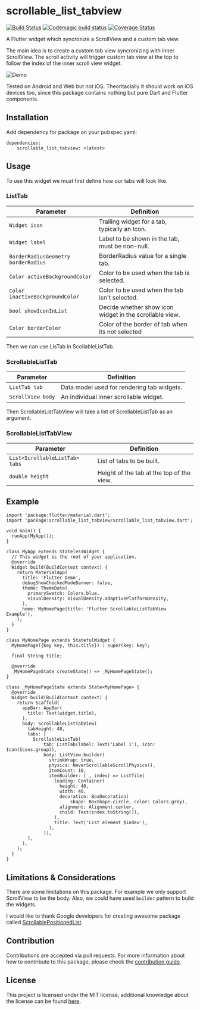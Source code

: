 # scrollable_list_tabview

[![Build Status](https://travis-ci.com/firatcetiner/scrollable_list_tabview.svg?branch=main)](https://travis-ci.com/firatcetiner/scrollable_list_tabview)
[![Codemagic build status](https://api.codemagic.io/apps/5fab163fe55b87e07bbfb1c6/5fab163fe55b87e07bbfb1c5/status_badge.svg)](https://codemagic.io/apps/5fab163fe55b87e07bbfb1c6/5fab163fe55b87e07bbfb1c5/latest_build)
[![Coverage Status](https://coveralls.io/repos/github/firatcetiner/scrollable_list_tabview/badge.svg?branch=main)](https://coveralls.io/github/firatcetiner/scrollable_list_tabview?branch=main)

A Flutter widget which syncronize a ScrollView and a custom tab view.

The main idea is to create a custom tab view syncronizing with inner ScrollView. The scroll activity will trigger custom tab view at the top to follow the index of the inner scroll view widget.


![Demo](https://media2.giphy.com/media/G4lcJfMZH16fVj376z/giphy.gif)

Tested on Android and Web but not iOS. Theoritacially it should work on iOS devices too, since this package contains nothing but pure Dart and Flutter components.
## Installation
Add dependency for package on your pubspec.yaml:

    dependencies:
	    scrollable_list_tabview: <latest>

## Usage
To use this widget we must first define how our tabs will look like.
### ListTab
|Parameter| Definition |
|--|--|
| `Widget icon` |Trailing widget for a tab, typically an Icon.|
|`Widget label`|Label to be shown in the tab, must be non-null.|
| `BorderRadiusGeometry borderRadius`|BorderRadius value for a single tab.|
|`Color activeBackgroundColor`|Color to be used when the tab is selected.|
|`Color inactiveBackgroundColor`| Color to be used when the tab isn't selected.|
|`bool showIconInList`| Decide whether show icon widget in the scrollable view.|
| `Color borderColor`| Color of the border of tab when its not selected|

Then we can use LisTab in ScollableListTab.
### ScrollableListTab
|Parameter| Definition |
|--|--|
| `ListTab tab` |Data model used for rendering tab widgets.|
|`ScrollView body`|An individual inner scrollable widget.|

Then ScrollableListTabView will take a list of ScrollableListTab as an argument.

### ScrollableListTabView
|Parameter| Definition |
|--|--|
| `List<ScrollableListTab> tabs`|List of tabs to be built.|
|`double height`|Height of the tab at the top of the view.|

## Example

    import 'package:flutter/material.dart';
    import 'package:scrollable_list_tabview/scrollable_list_tabview.dart';

    void main() {
      runApp(MyApp());
    }

    class MyApp extends StatelessWidget {
      // This widget is the root of your application.
      @override
      Widget build(BuildContext context) {
        return MaterialApp(
          title: 'Flutter Demo',
          debugShowCheckedModeBanner: false,
          theme: ThemeData(
            primarySwatch: Colors.blue,
            visualDensity: VisualDensity.adaptivePlatformDensity,
          ),
          home: MyHomePage(title: 'Flutter ScrollableListTabView Example'),
        );
      }
    }

    class MyHomePage extends StatefulWidget {
      MyHomePage({Key key, this.title}) : super(key: key);

      final String title;

      @override
      _MyHomePageState createState() => _MyHomePageState();
    }

    class _MyHomePageState extends State<MyHomePage> {
      @override
      Widget build(BuildContext context) {
        return Scaffold(
          appBar: AppBar(
            title: Text(widget.title),
          ),
          body: ScrollableListTabView(
            tabHeight: 48,
            tabs: [
              ScrollableListTab(
                  tab: ListTab(label: Text('Label 1'), icon: Icon(Icons.group)),
                  body: ListView.builder(
                    shrinkWrap: true,
                    physics: NeverScrollableScrollPhysics(),
                    itemCount: 10,
                    itemBuilder: (_, index) => ListTile(
                      leading: Container(
                        height: 40,
                        width: 40,
                        decoration: BoxDecoration(
                            shape: BoxShape.circle, color: Colors.grey),
                        alignment: Alignment.center,
                        child: Text(index.toString()),
                      ),
                      title: Text('List element $index'),
                    ),
                  )),
            ],
          ),
        );
      }
    }




## Limitations & Considerations
There are some limitations on this package. For example we only support ScrollView to be the body. Also, we could have used `builder` pattern to build the widgets.

I would like to thank Google developers for creating awesome package called [ScrollablePositionedList](https://pub.dev/packages/scrollable_positioned_list).


## Contribution
Contributions are accepted via pull requests. For more information about how to contribute to this package, please check the [contribution guide](https://github.com/firatcetiner/scrollable_list_tabview/blob/master/CONTRIBUTION.md).

## License
This project is licensed under the MIT license, additional knowledge about the license can be found [here](https://github.com/firatcetiner/scrollable_list_tabview/blob/master/LICENSE).




